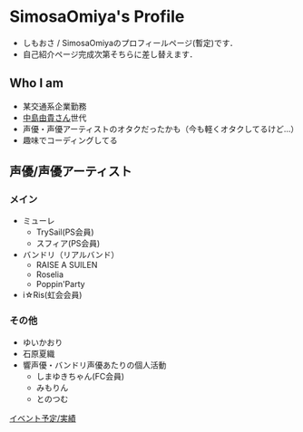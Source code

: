 # SimosaOmiya's Profile
- しもおさ / SimosaOmiyaのプロフィールページ(暫定)です．
- 自己紹介ページ完成次第そちらに差し替えます．

## Who I am
- 某交通系企業勤務
- [中島由貴さん](https://twitter.com/Yuki_Nakashim)世代
- 声優・声優アーティストのオタクだったかも（今も軽くオタクしてるけど...）
- 趣味でコーディングしてる

## 声優/声優アーティスト
### メイン
- ミューレ
	- TrySail(PS会員)
	- スフィア(PS会員)
- バンドリ（リアルバンド）
	- RAISE A SUILEN
	- Roselia
	- Poppin'Party
- i☆Ris(虹会会員)

### その他
- ゆいかおり
- 石原夏織
- 響声優・バンドリ声優あたりの個人活動
	- しまゆきちゃん(FC会員)
	- みもりん
	- とのつむ

[イベント予定/実績](https://www.eventernote.com/users/verde_var2)
